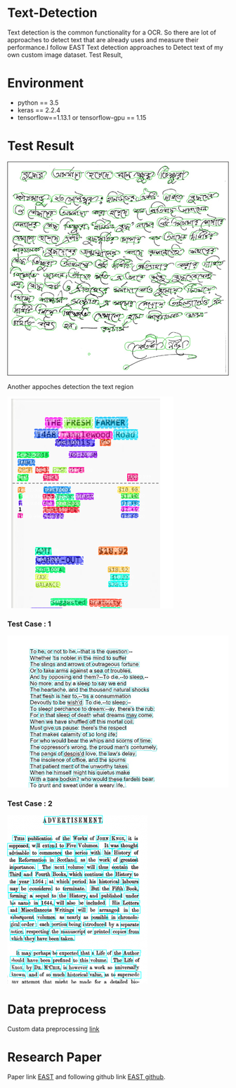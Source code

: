 # Text-Detection
Text detection is the common functionality for a OCR. So there are lot of approaches to detect text that are already uses and measure their performance.I follow EAST Text detection approaches to Detect text of my own custom image dataset.
Test Result,
# Environment
- python == 3.5
- keras == 2.2.4
- tensorflow==1.13.1 or tensorflow-gpu == 1.15

# Test Result
![test_1](log/contour_0.jpg)

Another appoches detection the text region

![Test 1](log/detection.png)

### Test Case : 1
![Test 1](log/1.jpg)
### Test Case : 2
![Test 2](log/target-319x383.png)
# Data preprocess
Custom data preprocessing [link](EAST-Data-preparation.md)

# Research Paper
Paper link [EAST](https://arxiv.org/pdf/1704.03155.pdf) and following github link [EAST github](https://github.com/kurapan/EAST).

